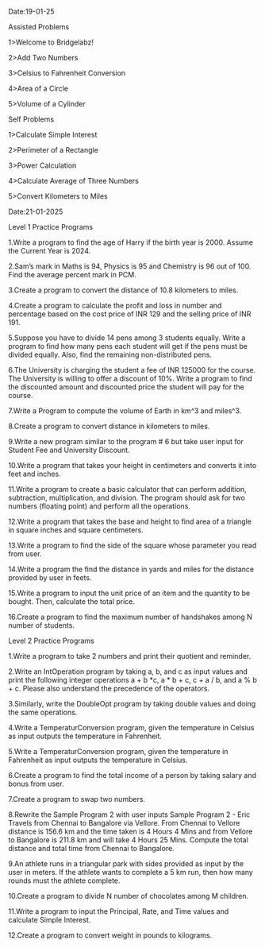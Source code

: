 Date:19-01-25

Assisted Problems

1>Welcome to Bridgelabz!

2>Add Two Numbers

3>Celsius to Fahrenheit Conversion

4>Area of a Circle

5>Volume of a Cylinder

Self Problems

1>Calculate Simple Interest

2>Perimeter of a Rectangle

3>Power Calculation

4>Calculate Average of Three Numbers

5>Convert Kilometers to Miles


Date:21-01-2025

Level 1 Practice Programs

1.Write a program to find the age of Harry if the birth year is 2000. Assume the Current Year is 2024.

2.Sam’s mark in Maths is 94, Physics is 95 and Chemistry is 96 out of 100. Find the average percent mark in PCM.

3.Create a program to convert the distance of 10.8 kilometers to miles.

4.Create a program to calculate the profit and loss in number and percentage based on the cost price of INR 129 and the selling price of INR 191.

5.Suppose you have to divide 14 pens among 3 students equally. Write a program to find how many pens each student will get if the pens must be divided equally. Also, find the remaining non-distributed pens.

6.The University is charging the student a fee of INR 125000 for the course. The University is willing to offer a discount of 10%. Write a program to find the discounted amount and discounted price the student will pay for the course.

7.Write a Program to compute the volume of Earth in km^3 and miles^3.

8.Create a program to convert distance in kilometers to miles.

9.Write a new program similar to the program # 6 but take user input for Student Fee and University Discount.

10.Write a program that takes your height in centimeters and converts it into feet and inches.

11.Write a program to create a basic calculator that can perform addition, subtraction, multiplication, and division. The program should ask for two numbers (floating point) and perform all the operations.

12.Write a program that takes the base and height to find area of a triangle in square inches and square centimeters.

13.Write a program to find the side of the square whose parameter you read from user.

14.Write a program the find the distance in yards and miles for the distance provided by user in feets.

15.Write a program to input the unit price of an item and the quantity to be bought. Then, calculate the total price.

16.Create a program to find the maximum number of handshakes among N number of students.


Level 2 Practice Programs

1.Write a program to take 2 numbers and print their quotient and reminder.

2.Write an IntOperation program by taking a, b, and c as input values and print the following integer operations a + b *c, a * b + c, c + a / b, and a % b + c. Please also understand the precedence of the operators.

3.Similarly, write the DoubleOpt program by taking double values and doing the same operations.

4.Write a TemperaturConversion program, given the temperature in Celsius as input outputs the temperature in Fahrenheit.

5.Write a TemperaturConversion program, given the temperature in Fahrenheit as input outputs the temperature in Celsius.

6.Create a program to find the total income of a person by taking salary and bonus from user.

7.Create a program to swap two numbers.

8.Rewrite the Sample Program 2 with user inputs Sample Program 2 - Eric Travels from Chennai to Bangalore via Vellore. From Chennai to Vellore distance is 156.6 km and the time taken is 4 Hours 4 Mins and from Vellore to Bangalore is 211.8 km and will take 4 Hours 25 Mins. Compute the total distance and total time from Chennai to Bangalore.

9.An athlete runs in a triangular park with sides provided as input by the user in meters. If the athlete wants to complete a 5 km run, then how many rounds must the athlete complete.

10.Create a program to divide N number of chocolates among M children.

11.Write a program to input the Principal, Rate, and Time values and calculate Simple Interest.

12.Create a program to convert weight in pounds to kilograms.



